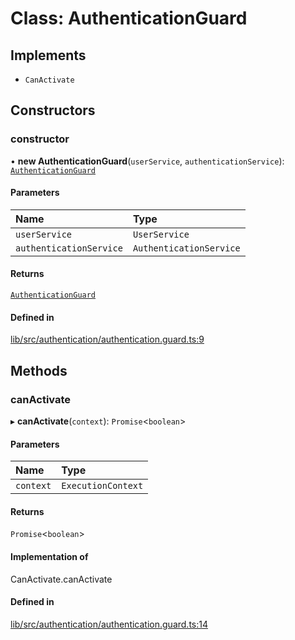 # Class: AuthenticationGuard

## Implements

- `CanActivate`

## Constructors

### constructor

• **new AuthenticationGuard**(`userService`, `authenticationService`): [`AuthenticationGuard`](AuthenticationGuard.md)

#### Parameters

| Name | Type |
| :------ | :------ |
| `userService` | `UserService` |
| `authenticationService` | `AuthenticationService` |

#### Returns

[`AuthenticationGuard`](AuthenticationGuard.md)

#### Defined in

[lib/src/authentication/authentication.guard.ts:9](https://github.com/joonashak/nestjs-clone-bay/blob/main/lib/src/authentication/authentication.guard.ts#L9)

## Methods

### canActivate

▸ **canActivate**(`context`): `Promise`\<`boolean`\>

#### Parameters

| Name | Type |
| :------ | :------ |
| `context` | `ExecutionContext` |

#### Returns

`Promise`\<`boolean`\>

#### Implementation of

CanActivate.canActivate

#### Defined in

[lib/src/authentication/authentication.guard.ts:14](https://github.com/joonashak/nestjs-clone-bay/blob/main/lib/src/authentication/authentication.guard.ts#L14)
